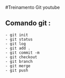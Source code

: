 #Treinamento Git youtube

## Comando git :

    - git init
    - git status
    - git log
    - git add .
    - git commit -m 
    - git checkout
    - git branch
    - git merge
    - git push
